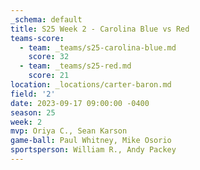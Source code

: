 ```yaml
---
_schema: default
title: S25 Week 2 - Carolina Blue vs Red
teams-score:
  - team: _teams/s25-carolina-blue.md
    score: 32
  - team: _teams/s25-red.md
    score: 21
location: _locations/carter-baron.md
field: '2'
date: 2023-09-17 09:00:00 -0400
season: 25
week: 2
mvp: Oriya C., Sean Karson
game-ball: Paul Whitney, Mike Osorio
sportsperson: William R., Andy Packey
---
```

